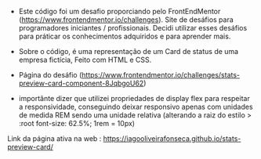 - Este código foi um desafio proporciando pelo FrontEndMentor (https://www.frontendmentor.io/challenges). Site de desáfios para programadores iniciantes / profissionais. Decidi utilizar esses desáfios para práticar os conhecimentos adquiridos e para aprender mais. 

- Sobre o código, é uma representação de um Card de status de uma empresa fictícia, Feito com HTML e CSS.
 
- Página do desáfio (https://www.frontendmentor.io/challenges/stats-preview-card-component-8JqbgoU62)

- importânte dizer que utilizei propriedades de display flex para respeitar a responsividade, conseguindo deixar responsivo apenas com unidades de medida REM sendo uma unidade relativa (alterando a raiz do estilo > :root font-size: 62.5%; 1rem = 10px)

Link da página ativa na web : https://iagooliveirafonseca.github.io/stats-preview-card/
